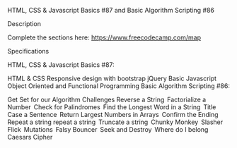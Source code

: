 HTML, CSS & Javascript Basics #87 and Basic Algorithm Scripting #86

Description

Complete the sections here: https://www.freecodecamp.com/map

Specifications

HTML, CSS & Javascript Basics #87:

 HTML & CSS
 Responsive design with bootstrap
 jQuery
 Basic Javascript
 Object Oriented and Functional Programming
Basic Algorithm Scripting #86:

 Get Set for our Algorithm Challenges
 Reverse a String 
 Factorialize a Number 
 Check for Palindromes 
 Find the Longest Word in a String 
 Title Case a Sentence 
 Return Largest Numbers in Arrays 
 Confirm the Ending 
 Repeat a string repeat a string 
 Truncate a string 
 Chunky Monkey 
 Slasher Flick 
 Mutations 
 Falsy Bouncer 
 Seek and Destroy 
 Where do I belong 
 Caesars Cipher 
